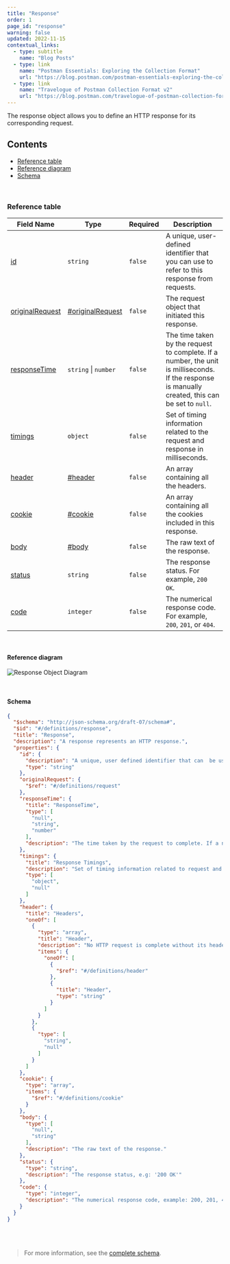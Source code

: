 ```yaml
---
title: "Response"
order: 1
page_id: "response"
warning: false
updated: 2022-11-15
contextual_links:
  - type: subtitle
    name: "Blog Posts"
  - type: link
    name: "Postman Essentials: Exploring the Collection Format"
    url: "https://blog.postman.com/postman-essentials-exploring-the-collection-format/"
  - type: link
    name: "Travelogue of Postman Collection Format v2"
    url: "https://blog.postman.com/travelogue-of-postman-collection-format-v2/"
---
```


The response object allows you to define an HTTP response for its corresponding request.

## Contents

- [Reference table](/docs/reference/response/#reference-table)
- [Reference diagram](/docs/reference/response/#reference-diagram)
- [Schema](/docs/reference/response/#schema)

<br />

### Reference table

Field Name | Type&nbsp;&nbsp; | Required | Description
--- | --- | --- | ---
[id](https://github.com/postmanlabs/schemas/blob/da7578c2d71c46de2d39d04fbeebc26570591a44/schemas/draft-07/v2.1.0/collection/response.json#LL8C22-L8C114) | `string` | `false` | A unique, user-defined identifier that you can use to refer to this response from requests.
[originalRequest](https://github.com/postmanlabs/schemas/blob/da7578c2d71c46de2d39d04fbeebc26570591a44/schemas/draft-07/v2.1.0/collection/response.json#L11) | [#originalRequest](/doc/reference/request/) | `false` | The request object that initiated this response.
[responseTime](https://github.com/postmanlabs/schemas/blob/da7578c2d71c46de2d39d04fbeebc26570591a44/schemas/draft-07/v2.1.0/collection/response.json#L14) | `string` \| `number` | `false` | The time taken by the request to complete. If a number, the unit is milliseconds. If the response is manually created, this can be set to `null`.
[timings](https://github.com/postmanlabs/schemas/blob/da7578c2d71c46de2d39d04fbeebc26570591a44/schemas/draft-07/v2.1.0/collection/response.json#L23) | `object` | `false` | Set of timing information related to the request and response in milliseconds.
[header](https://github.com/postmanlabs/schemas/blob/da7578c2d71c46de2d39d04fbeebc26570591a44/schemas/draft-07/v2.1.0/collection/response.json#L31) | [#header](/docs/reference/header) | `false` | An array containing all the headers.
[cookie](https://github.com/postmanlabs/schemas/blob/da7578c2d71c46de2d39d04fbeebc26570591a44/schemas/draft-07/v2.1.0/collection/response.json#L31) | [#cookie](/docs/reference/cookie) | `false` | An array containing all the cookies included in this response.
[body](https://github.com/postmanlabs/schemas/blob/da7578c2d71c46de2d39d04fbeebc26570591a44/schemas/draft-07/v2.1.0/collection/response.json#L64) | [#body](/docs/reference/body) | `false` | The raw text of the response.
[status](https://github.com/postmanlabs/schemas/blob/da7578c2d71c46de2d39d04fbeebc26570591a44/schemas/draft-07/v2.1.0/collection/response.json#L71) | `string` | `false` | The response status. For example, `200 OK`.
[code](https://github.com/postmanlabs/schemas/blob/da7578c2d71c46de2d39d04fbeebc26570591a44/schemas/draft-07/v2.1.0/collection/response.json#L75) | `integer` | `false` | The numerical response code. For example, `200`, `201`, or `404`.

<br />

#### Reference diagram

![Response Object Diagram](../../../images/response@2x.jpg)

<br />

#### Schema

```json
{
  "$schema": "http://json-schema.org/draft-07/schema#",
  "$id": "#/definitions/response",
  "title": "Response",
  "description": "A response represents an HTTP response.",
  "properties": {
    "id": {
      "description": "A unique, user defined identifier that can  be used to refer to this response from requests.",
      "type": "string"
    },
    "originalRequest": {
      "$ref": "#/definitions/request"
    },
    "responseTime": {
      "title": "ResponseTime",
      "type": [
        "null",
        "string",
        "number"
      ],
      "description": "The time taken by the request to complete. If a number, the unit is milliseconds. If the response is manually created, this can be set to `null`."
    },
    "timings": {
      "title": "Response Timings",
      "description": "Set of timing information related to request and response in milliseconds",
      "type": [
        "object",
        "null"
      ]
    },
    "header": {
      "title": "Headers",
      "oneOf": [
        {
          "type": "array",
          "title": "Header",
          "description": "No HTTP request is complete without its headers, and the same is true for a Postman request. This field is an array containing all the headers.",
          "items": {
            "oneOf": [
              {
                "$ref": "#/definitions/header"
              },
              {
                "title": "Header",
                "type": "string"
              }
            ]
          }
        },
        {
          "type": [
            "string",
            "null"
          ]
        }
      ]
    },
    "cookie": {
      "type": "array",
      "items": {
        "$ref": "#/definitions/cookie"
      }
    },
    "body": {
      "type": [
        "null",
        "string"
      ],
      "description": "The raw text of the response."
    },
    "status": {
      "type": "string",
      "description": "The response status, e.g: '200 OK'"
    },
    "code": {
      "type": "integer",
      "description": "The numerical response code, example: 200, 201, 404, etc."
    }
  }
}
```

<br /><br />

> For more information, see the [complete schema](https://schema.postman.com/collection/json/v2.1.0/draft-07/collection.json).
